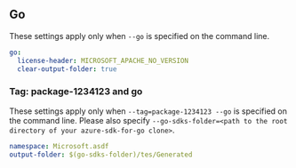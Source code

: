 ## Go

These settings apply only when `--go` is specified on the command line.

```yaml $(go)
go:
  license-header: MICROSOFT_APACHE_NO_VERSION
  clear-output-folder: true
```

### Tag: package-1234123 and go

These settings apply only when `--tag=package-1234123 --go` is specified on the command line.
Please also specify `--go-sdks-folder=<path to the root directory of your azure-sdk-for-go clone>`.

```yaml $(tag) == 'package-1234123' && $(go)
namespace: Microsoft.asdf
output-folder: $(go-sdks-folder)/tes/Generated
```
